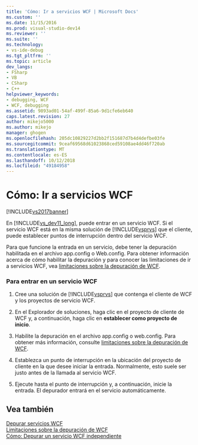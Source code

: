 ```yaml
---
title: 'Cómo: Ir a servicios WCF | Microsoft Docs'
ms.custom: ''
ms.date: 11/15/2016
ms.prod: visual-studio-dev14
ms.reviewer: ''
ms.suite: ''
ms.technology:
- vs-ide-debug
ms.tgt_pltfrm: ''
ms.topic: article
dev_langs:
- FSharp
- VB
- CSharp
- C++
helpviewer_keywords:
- debugging, WCF
- WCF, debugging
ms.assetid: 9893ad01-54af-499f-85a6-9d1cfe6eb640
caps.latest.revision: 27
author: mikejo5000
ms.author: mikejo
manager: ghogen
ms.openlocfilehash: 205dc10829227d2bb2f151687d7b4d4defbe03fe
ms.sourcegitcommit: 9ceaf69568d61023868ced59108ae4dd46f720ab
ms.translationtype: MT
ms.contentlocale: es-ES
ms.lasthandoff: 10/12/2018
ms.locfileid: "49184958"
---
```

# <a name="how-to-step-into-wcf-services"></a>Cómo: Ir a servicios WCF
[!INCLUDE[vs2017banner](../includes/vs2017banner.md)]

En [!INCLUDE[vs_dev11_long](../includes/vs-dev11-long-md.md)], puede entrar en un servicio WCF. Si el servicio WCF está en la misma solución de [!INCLUDE[vsprvs](../includes/vsprvs-md.md)] que el cliente, puede establecer puntos de interrupción dentro del servicio WCF.  
  
 Para que funcione la entrada en un servicio, debe tener la depuración habilitada en el archivo app.config o Web.config. Para obtener información acerca de cómo habilitar la depuración y para conocer las limitaciones de ir a servicios WCF, vea [limitaciones sobre la depuración de WCF](../debugger/limitations-on-wcf-debugging.md).  
  
### <a name="to-step-into-a-wcf-service"></a>Para entrar en un servicio WCF  
  
1.  Cree una solución de [!INCLUDE[vsprvs](../includes/vsprvs-md.md)] que contenga el cliente de WCF y los proyectos de servicio WCF.  
  
2.  En el Explorador de soluciones, haga clic en el proyecto de cliente de WCF y, a continuación, haga clic en **establecer como proyecto de inicio**.  
  
3.  Habilite la depuración en el archivo app.config o web.config. Para obtener más información, consulte [limitaciones sobre la depuración de WCF](../debugger/limitations-on-wcf-debugging.md).  
  
4.  Establezca un punto de interrupción en la ubicación del proyecto de cliente en la que desee iniciar la entrada. Normalmente, esto suele ser justo antes de la llamada al servicio WCF.  
  
5.  Ejecute hasta el punto de interrupción y, a continuación, inicie la entrada. El depurador entrará en el servicio automáticamente.  
  
## <a name="see-also"></a>Vea también  
 [Depurar servicios WCF](../debugger/debugging-wcf-services.md)   
 [Limitaciones sobre la depuración de WCF](../debugger/limitations-on-wcf-debugging.md)   
 [Cómo: Depurar un servicio WCF independiente](../debugger/how-to-debug-a-self-hosted-wcf-service.md)



